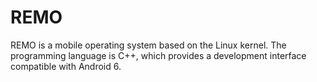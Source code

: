# REMO
REMO is a mobile operating system based on the Linux kernel. The programming language is C++, which provides a development interface compatible with Android 6.
